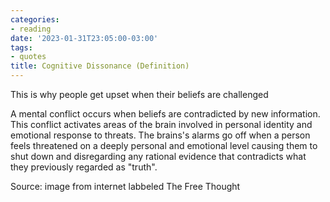 ```yaml
---
categories:
- reading
date: '2023-01-31T23:05:00-03:00'
tags:
- quotes
title: Cognitive Dissonance (Definition)
---
```


This is why people get upset when their beliefs are challenged

A mental conflict occurs when beliefs are contradicted by new information. This conflict activates areas of the brain involved in personal identity and emotional response to threats. The brains's alarms go off when a person feels threatened on a deeply personal and emotional level causing them to shut down and disregarding any rational evidence that contradicts what they previously regarded as "truth".

Source: image from internet labbeled The Free Thought
